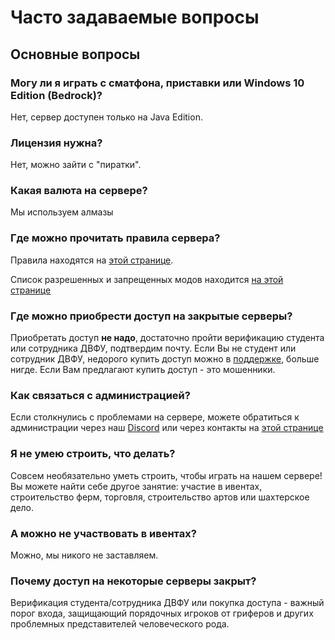 # Часто задаваемые вопросы

## Основные вопросы
### Могу ли я играть с сматфона, приставки или Windows 10 Edition (Bedrock)?
Нет, сервер доступен только на Java Edition.

### Лицензия нужна?
Нет, можно зайти с "пиратки".

### Какая валюта на сервере?
Мы используем алмазы

### Где можно прочитать правила сервера?
Правила находятся на [этой странице](/rules).

Список разрешенных и запрещенных модов находится [на этой странице](/rules/mods)

### Где можно приобрести доступ на закрытые серверы?
Приобретать доступ **не надо**, достаточно пройти верификацию студента или сотрудника ДВФУ, подтвердим почту. Если Вы не студент или сотрудник ДВФУ, недорого купить доступ можно в [поддержке](/contacts), больше нигде. Если Вам предлагают купить доступ - это мошенники.

### Как связаться с администрацией?
Если столкнулись с проблемами на сервере, можете обратиться к администрации через наш [Discord](https://l.fefu.one/discord) или через контакты на [этой странице](/contacts)

### Я не умею строить, что делать?
Совсем необязательно уметь строить, чтобы играть на нашем сервере! Вы можете найти себе другое занятие: участие в ивентах, строительство ферм, торговля, строительство артов или шахтерское дело.

### А можно не участвовать в ивентах?
Можно, мы никого не заставляем.

### Почему доступ на некоторые серверы закрыт?
Верификация студента/сотрудника ДВФУ или покупка доступа - важный порог входа, защищающий порядочных игроков от гриферов и других проблемных представителей человеческого рода.